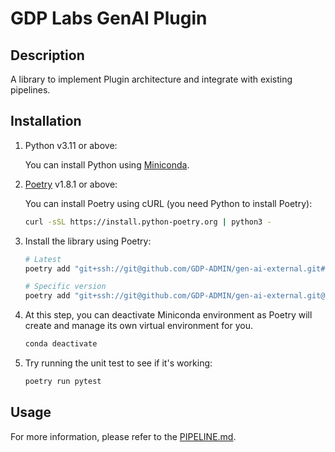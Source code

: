 # GDP Labs GenAI Plugin

## Description

A library to implement Plugin architecture and integrate with existing pipelines.

## Installation

1. Python v3.11 or above:

    You can install Python using [Miniconda](https://docs.anaconda.com/free/miniconda/index.html).

2. [Poetry](https://python-poetry.org/docs/) v1.8.1 or above:

    You can install Poetry using cURL (you need Python to install Poetry):
    ```bash
    curl -sSL https://install.python-poetry.org | python3 -
    ```

3. Install the library using Poetry:
    ```bash
    # Latest
    poetry add "git+ssh://git@github.com/GDP-ADMIN/gen-ai-external.git#subdirectory=libs/gllm-plugin"

    # Specific version
    poetry add "git+ssh://git@github.com/GDP-ADMIN/gen-ai-external.git@gllm_plugin-v0.0.1#subdirectory=libs/gllm-plugin"
    ```

4. At this step, you can deactivate Miniconda environment as Poetry will create and manage its own virtual environment for you.
    ```bash
    conda deactivate
    ```

5. Try running the unit test to see if it's working:
    ```bash
    poetry run pytest
    ```

## Usage
For more information, please refer to the [PIPELINE.md](https://github.com/GDP-ADMIN/gen-ai-external/blob/main/libs/gllm-plugin/PIPELINE.md).
